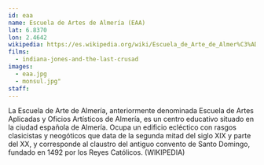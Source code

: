 ```yaml
---
id: eaa
name: Escuela de Artes de Almería (EAA)
lat: 6.8370
lon: 2.4642
wikipedia: https://es.wikipedia.org/wiki/Escuela_de_Arte_de_Almer%C3%ADa
films:
  - indiana-jones-and-the-last-crusad
images:
  - eaa.jpg
  - monsul.jpg"
staff:
---
```


La Escuela de Arte de Almería, anteriormente denominada Escuela de Artes
Aplicadas y Oficios Artísticos de Almería, es un centro educativo situado en
la ciudad española de Almería. Ocupa un edificio ecléctico con rasgos
clasicistas y neogóticos que data de la segunda mitad del siglo XIX y parte del
XX, y corresponde al claustro del antiguo convento de Santo Domingo, fundado en
1492 por los Reyes Católicos. (WIKIPEDIA)
